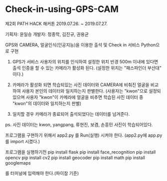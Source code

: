 # Check-in-using-GPS-CAM
제2회 PATH HACK 해커톤 2019.07.26. ~ 2019.07.27.


기획자: 윤일승
개발자: 정종학, 김진규, 권용균

GPS와 CAMERA, 얼굴인식(인공지능)을 이용한 출석 및 Check in 서비스 Python으로 구현


1. GPS가 서비스 사용자의 위치를 인식하여 설정한 위치 반경 500m 이내에 있다면 출석 인증을 할 수 있는 카메라가 활성화 된다. 
   (설정한 위치는 "패스파인더 부산대" 이다.)

2. 카메라가 활성화 되면 학습되있는 사진 데이터와 CAMERA에 비춰진 얼굴을 비교하여 사용자 본인의 데이터와 일치하는지 판별한다. 
   (사용자는 "kwon"으로 설정되있으며 사용자 "kwon"이 카메라에 얼굴을 비추면 학습된 사진 데이터 중 "kwon"의 데이터와 일치하는지 판별)

3. 일치할 경우 카메라가 종료되어 출석되었다는 데이터를 넘겨준다.


ps. 사진 데이터는 kwon, yangpang, 류현진, 보겸, 손흥민 사진이 학습되어있다.


프로그램을 구현하기 위해서 app2.py 를 Run(실행) 시켜야 한다. (app2.py에 app.py를 import 시켰다.)



프로그램을 실행하기전 
pip install flask
pip install face_recognition
pip install opencv
pip install cv2
pip install geocoder
pip install math
pip install googlemaps

를 터미널에 입력해야 한다.(파이참 기준)
